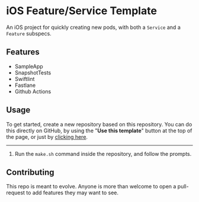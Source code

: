 # iOS Feature/Service Template

An iOS project for quickly creating new pods, with both a `Service` and a 
`Feature` subspecs.

## Features
- SampleApp
- SnapshotTests
- Swiftlint
- Fastlane
- Github Actions

## Usage

To get started, create a new repository based on this repository. You can do
this directly on GitHub, by using the "**Use this template**" button at the top
of the page, or just by [clicking
here](https://github.com/sumup/ios-pod-template/generate).

---

1. Run the `make.sh` command inside the repository, and follow the prompts.

## Contributing

This repo is meant to evolve. Anyone is more than welcome to open a pull-request
to add features they may want to see. 
